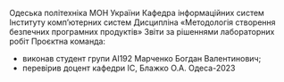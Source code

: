 Одеська політехніка МОН України
Кафедра інформаційних систем Інституту комп’ютерних систем
Дисципліна «Методологія створення безпечних програмних продуктів»
Звіти за рішеннями лабораторних робіт
Проєктна команда:
- виконав студент групи АІ192 Марченко Богдан Валентинович;
- перевірив доцент кафедри ІС, Блажко О.А.
Одеса-2023
